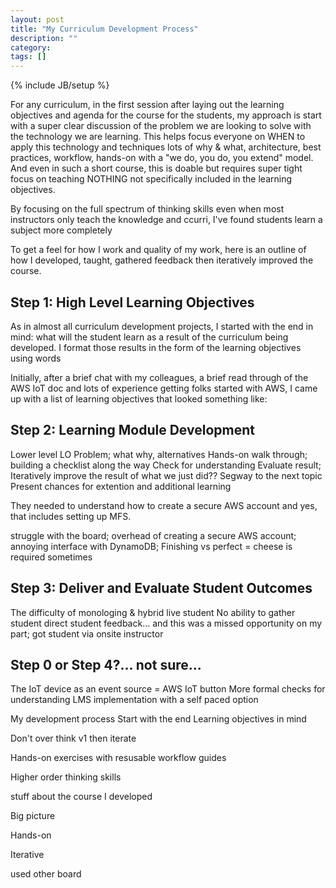 ```yaml
---
layout: post
title: "My Curriculum Development Process"
description: ""
category: 
tags: []
---
```

{% include JB/setup %}



For any curriculum, in the first session after laying out the learning objectives and agenda for the course for the students, my approach is start with a super clear discussion of the problem we are looking to solve with the technology we are learning. This helps focus everyone on WHEN to apply this technology and techniques  lots of why & what, architecture, best practices, workflow, hands-on with a "we do, you do, you extend" model. And even in such a short course, this is doable but requires super tight focus on teaching NOTHING not specifically included in the learning objectives. 


By focusing on the full spectrum of thinking skills even when most instructors only teach the knowledge and ccurri, I've found students learn a subject more completely





To get a feel for how I work and quality of my work, here is an outline of how I developed, taught, gathered feedback then iteratively improved the course.

## Step 1: High Level Learning Objectives

As in almost all curriculum development projects, I started with the end in mind: what will the student learn as a result of the curriculum being developed. I format those results in the form of the learning objectives using words 

Initially, after a brief chat with my colleagues, a brief read through of the AWS IoT doc and lots of experience getting folks started with AWS, I came up with a list of learning objectives that looked something like:


## Step 2: Learning Module Development

Lower level LO
Problem; what why, alternatives
Hands-on walk through; building a checklist along the way
Check for understanding
Evaluate result; Iteratively improve the result of what we just did??
Segway to the next topic
Present chances for extention and additional learning 


They needed to understand how to create a secure AWS account and yes, that includes setting up MFS. 

struggle with the board; overhead of creating a secure AWS account; annoying interface with DynamoDB; Finishing vs perfect = cheese is required sometimes

## Step 3: Deliver and Evaluate Student Outcomes

The difficulty of monologing & hybrid live student
No ability to gather student direct student feedback... and this was a missed opportunity on my part; got student via onsite instructor

## Step 0 or Step 4?... not sure...

The IoT device as an event source = AWS IoT button
More formal checks for understanding
LMS implementation with a self paced option










My development process
Start with the end Learning objectives in mind

Don't over think v1 then iterate

Hands-on exercises with resusable workflow guides

Higher order thinking skills

stuff about the course I developed

Big picture

Hands-on

Iterative

used other board